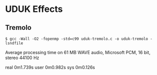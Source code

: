 # UDUK Effects

## Tremolo
```
$ gcc -Wall -O2 -fopenmp -std=c99 uduk-tremolo.c -o uduk-tremolo -lsndfile
```

Average processing time on 61 MB WAVE audio, Microsoft PCM, 16 bit, stereo 44100 Hz

real	0m1.739s
user	0m0.982s
sys	  0m0.126s
